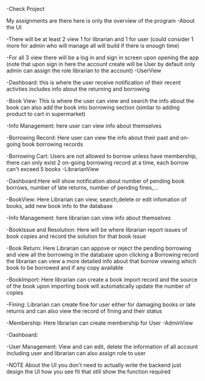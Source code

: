 -Check Project

My assignments are there here is only the overview of the program
-About the UI

-There will be at least 2 view 1 for librarian and 1 for user (could consider 1 more for admin who will manage all will build if there is enough time)

-For all 3 view there will be a log in and sign in screen upon opening the app (note that upon sign in here the account create will be User by default only admin can assign the role librarian to the account)
-UserView

-Dashboard: this is where the user receive notification of their recent activties includes info about the returning and borrowing

-Book View: This is where the user can view and search the info about the book can also add the book into borrowing section (similar to adding product to cart in supermarket)

-Info Management: here user can view info about themselves

-Borrowing Record: Here user can view the info about their past and on-going book borrowing records

-Borrowing Cart: Users are not allowed to borrow unless have membership, there can only exist 2 on-going borrowing record at a time, each borrow can't exceed 5 books
-LibrarianView

-Dashboard:Here will show notification about number of pending book borrows, number of late returns, number of pending fines,...

-BookView: Here Librarian can view, search,delete or edit infomation of books, add new book info to the database

-Info Management: here librarian can view info about themselves

-BookIssue and Resolution: Here will be where librarian report issues of book copies and record the solution for that book issue

-Book Return: Here Librarian can appove or reject the pending borrowing and view all the borrowing in the database upon clicking a Borrowing record the librarian can view a more detailed info about that borrow viewing which book to be borrowed and if any copy available

-BookImport: Here librarian can create a book import record and the source of the book upon importing book will automatically update the number of copies

-Fining: Librarian can create fine for user either for damaging books or late returns and can also view the record of fining and their status

-Membership: Here librarian can create membership for User
-AdminView

-Dashboard:

-User Management: View and can edit, delete the information of all account including user and librarian can also assign role to user

-NOTE
About the UI you don't need to actually write the backend just design the UI how you see fit that still show the function required
